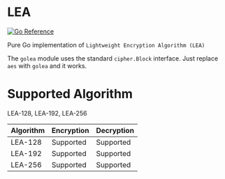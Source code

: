 # LEA

[![Go Reference](https://pkg.go.dev/badge/github.com/lemon-mint/LEA/golea.svg)](https://pkg.go.dev/github.com/lemon-mint/LEA/golea)

Pure Go implementation of `Lightweight Encryption Algorithm (LEA)`

The `golea` module uses the standard `cipher.Block` interface.
Just replace `aes` with `golea` and it works.

# Supported Algorithm

LEA-128, LEA-192, LEA-256

| Algorithm | Encryption | Decryption |
|-----------|------------|------------|
|LEA-128|Supported|Supported|
|LEA-192|Supported|Supported|
|LEA-256|Supported|Supported|
